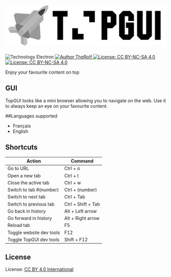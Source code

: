 <a href="#topgui"><h1><img src="https://github.com/TheRolfFR/TopGUI/blob/master/img/Topgui_black.png?raw=true" alt="TopGUI"/></h1></a>

![Technology Electron](https://img.shields.io/badge/Technology-Electron-2979ff.svg) [![Author TheRolf](https://img.shields.io/badge/Author-TheRolf-31a589.svg) ](http://therolf.fr)
[![License: CC BY-NC-SA 4.0](https://img.shields.io/badge/License-CC%20BY--NC--SA%204.0-lightgrey.svg)](https://creativecommons.org/licenses/by-nc-sa/4.0/)
[![License: CC BY-NC-SA 4.0](https://licensebuttons.net/l/by-nc-sa/4.0/80x15.png)](https://creativecommons.org/licenses/by-nc-sa/4.0/)

Enjoy your favourite content on top

## GUI

TopGUI looks like a mini browser allowing you to navigate on the web. Use it to always keep an eye on your favourite content.

##Languages supported

 - Français
 - English

## Shortcuts

|Action|Command|
|--|--|
|Go to URL|Ctrl + o  |
|Open a new tab| Ctrl + t |
|Close the active tab | Ctrl + w |
|Switch to tab #(number) | Ctrl + (number)
|Switch to next tab | Ctrl + Tab
|Switch to previous tab | Ctrl + Shift + Tab
|Go back in history | Alt + Left arrow
|Go forward in history | Alt + Right arrow
|Reload tab | F5
|Toggle website dev tools | F12
|Toggle TopGUI dev tools | Shift + F12

## License

License: <a href="http://creativecommons.org/licenses/by-nc-sa/4.0/">CC BY 4.0 International</a>
